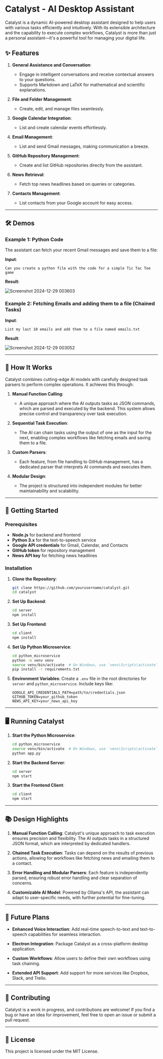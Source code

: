 # Catalyst - AI Desktop Assistant

Catalyst is a dynamic AI-powered desktop assistant designed to help users with various tasks efficiently and intuitively. 
With its extensible architecture and the capability to execute complex workflows, Catalyst is more than just a personal assistant—it's a powerful tool for managing your digital life.

## ✨ Features

1. **General Assistance and Conversation**:
    - Engage in intelligent conversations and receive contextual answers to your questions.
    - Supports Markdown and LaTeX for mathematical and scientific explanations.

2. **File and Folder Management**:
    - Create, edit, and manage files seamlessly.

3. **Google Calendar Integration**:
    - List and create calendar events effortlessly.

4. **Email Management**:
    - List and send Gmail messages, making communication a breeze.

5. **GitHub Repository Management**:
    - Create and list GitHub repositories directly from the assistant.

6. **News Retrieval**:
    - Fetch top news headlines based on queries or categories.

7. **Contacts Management**:
    - List contacts from your Google account for easy access.

---

## 🛠️ Demos

### Example 1: Python Code
The assistant can fetch your recent Gmail messages and save them to a file:

**Input**:
```
Can you create a python file with the code for a simple Tic Tac Toe game
```

**Result**:

![Screenshot 2024-12-29 003603](https://github.com/user-attachments/assets/990d348f-c84f-4d87-b174-ffa6a45779b5)

### Example 2: Fetching Emails and adding them to a file (Chained Tasks)
**Input**:
```
List my last 10 emails and add them to a file named emails.txt
```

**Result**:

![Screenshot 2024-12-29 003052](https://github.com/user-attachments/assets/4f73dc3c-d34e-4d85-be31-4fb2ae3e8a90)

---

## 🔧 How It Works

Catalyst combines cutting-edge AI models with carefully designed task parsers to perform complex operations. It achieves this through:

1. **Manual Function Calling**:
    - A unique approach where the AI outputs tasks as JSON commands, which are parsed and executed by the backend. This system allows precise control and transparency over task execution.

2. **Sequential Task Execution**:
    - The AI can chain tasks using the output of one as the input for the next, enabling complex workflows like fetching emails and saving them to a file.

3. **Custom Parsers**:
    - Each feature, from file handling to GitHub management, has a dedicated parser that interprets AI commands and executes them.

4. **Modular Design**:
    - The project is structured into independent modules for better maintainability and scalability.

---

## 🚀 Getting Started

### Prerequisites

- **Node.js** for backend and frontend
- **Python 3.x** for the text-to-speech service
- **Google API credentials** for Gmail, Calendar, and Contacts
- **GitHub token** for repository management
- **News API key** for fetching news headlines

### Installation

1. **Clone the Repository**:
    ```bash
    git clone https://github.com/yourusername/catalyst.git
    cd catalyst
    ```

2. **Set Up Backend**:
    ```bash
    cd server
    npm install
    ```

3. **Set Up Frontend**:
    ```bash
    cd client
    npm install
    ```

4. **Set Up Python Microservice**:
    ```bash
    cd python_microservice
    python -m venv venv
    source venv/bin/activate  # On Windows, use `venv\Scripts\activate`
    pip install -r requirements.txt
    ```

5. **Environment Variables**:
    Create a `.env` file in the root directories for `server` and `python_microservice`. Include keys like:
    ```env
    GOOGLE_API_CREDENTIALS_PATH=path/to/credentials.json
    GITHUB_TOKEN=your_github_token
    NEWS_API_KEY=your_news_api_key
    ```

---

## 🖥️ Running Catalyst

1. **Start the Python Microservice**:
    ```bash
    cd python_microservice
    source venv/bin/activate  # On Windows, use `venv\Scripts\activate`
    python app.py
    ```

2. **Start the Backend Server**:
    ```bash
    cd server
    npm start
    ```

3. **Start the Frontend Client**:
    ```bash
    cd client
    npm start
    ```

---

## 📚 Design Highlights

1. **Manual Function Calling**:
Catalyst's unique approach to task execution ensures precision and flexibility. The AI outputs tasks in a structured JSON format, which are interpreted by dedicated handlers.

2. **Chained Task Execution**:
Tasks can depend on the results of previous actions, allowing for workflows like fetching news and emailing them to a contact.

3. **Error Handling and Modular Parsers**:
Each feature is independently parsed, ensuring robust error handling and clear separation of concerns.

4. **Customizable AI Model**:
Powered by Ollama's API, the assistant can adapt to user-specific needs, with further potential for fine-tuning.

---

## 📅 Future Plans

- **Enhanced Voice Interaction**:
Add real-time speech-to-text and text-to-speech capabilities for seamless interaction.

- **Electron Integration**:
Package Catalyst as a cross-platform desktop application.

- **Custom Workflows**:
Allow users to define their own workflows using task chaining.

- **Extended API Support**:
Add support for more services like Dropbox, Slack, and Trello.

---

## 🤝 Contributing

Catalyst is a work in progress, and contributions are welcome! If you find a bug or have an idea for improvement, feel free to open an issue or submit a pull request.

---

## 📝 License

This project is licensed under the MIT License.
